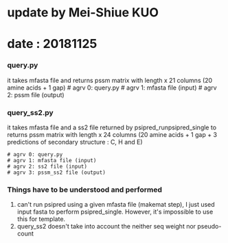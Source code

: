 # update by Mei-Shiue KUO
# date : 20181125

### query.py
it takes mfasta file and returns pssm matrix with length x 21 columns (20 amine acids + 1 gap)
	# agrv 0: query.py
	# agrv 1: mfasta file (input)
	# agrv 2: pssm file (output)

### query_ss2.py
it takes mfasta file and a ss2 file returned by psipred_runpsipred_single to returns pssm matrix with length x 24 columns (20 amine acids + 1 gap + 3 predictions of secondary structure : C, H and E)

	# agrv 0: query.py
	# agrv 1: mfasta file (input)
	# agrv 2: ss2 file (input)
	# agrv 3: pssm_ss2 file (output)

### Things have to be understood and performed
  1. can't run psipred using a given mfasta file (makemat step), I just used input fasta to perform psipred_single. However, it's impossible to use this for template.
  2. query_ss2 doesn't take into account the neither seq weight nor pseudo-count
